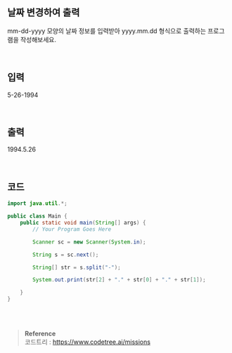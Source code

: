 ## 날짜 변경하여 출력

mm-dd-yyyy 모양의 날짜 정보를 입력받아 yyyy.mm.dd 형식으로 출력하는 프로그램을 작성해보세요.

<br/>

## 입력

5-26-1994

<br/>

## 출력

1994.5.26

<br/>


## 코드

```java
import java.util.*;

public class Main {
    public static void main(String[] args) {
        // Your Program Goes Here

        Scanner sc = new Scanner(System.in);

        String s = sc.next();

        String[] str = s.split("-");

        System.out.print(str[2] + "." + str[0] + "." + str[1]);

    }
}
```


<br/><br/>

>**Reference** 
> <br/>
코드트리 : https://www.codetree.ai/missions